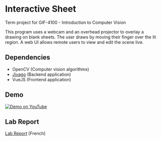# Interactive Sheet
Term project for GIF-4100 - Introduction to Computer Vision

This program uses a webcam and an overhead projector to overlay a drawing on blank sheets.
The user draws by moving their finger over the lit region. A web UI allows remote users to view and edit the scene live.

## Dependencies
* OpenCV (Computer vision algorithms)
* [Jivago](https://docs.jivago.io) (Backend application)
* VueJS (Frontend application)


## Demo
[![Demo on YouTube](https://img.youtube.com/vi/QpyrJIZgLoc/0.jpg)](https://www.youtube.com/watch?v=QpyrJIZgLoc)

## Lab Report
[Lab Report](rapport/main.pdf) [French]
